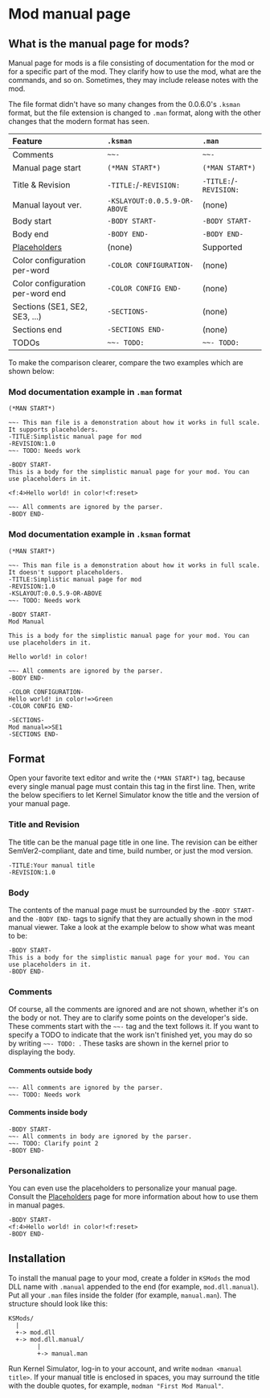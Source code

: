 # Mod manual page

## What is the manual page for mods?

Manual page for mods is a file consisting of documentation for the mod or for a specific part of the mod. They clarify how to use the mod, what are the commands, and so on. Sometimes, they may include release notes with the mod.

The file format didn't have so many changes from the 0.0.6.0's `.ksman` format, but the file extension is changed to `.man` format, along with the other changes that the modern format has seen.

| Feature                                   | `.ksman`                     | `.man`                 |
|:------------------------------------------|:-----------------------------|:-----------------------|
| Comments                                  | `~~-`                        | `~~-`                  |
| Manual page start                         | `(*MAN START*)`              | `(*MAN START*)`        |
| Title & Revision                          | `-TITLE:`/`-REVISION:`       | `-TITLE:`/`-REVISION:` |
| Manual layout ver.                        | `-KSLAYOUT:0.0.5.9-OR-ABOVE` | (none)                 |
| Body start                                | `-BODY START-`               | `-BODY START-`         |
| Body end                                  | `-BODY END-`                 | `-BODY END-`           |
| [Placeholders](../misc/Placeholders.md)   | (none)                       | Supported              |
| Color configuration per-word              | `-COLOR CONFIGURATION-`      | (none)                 |
| Color configuration per-word end          | `-COLOR CONFIG END-`         | (none)                 |
| Sections (SE1, SE2, SE3, ...)             | `-SECTIONS-`                 | (none)                 |
| Sections end                              | `-SECTIONS END-`             | (none)                 |
| TODOs                                     | `~~- TODO: `                 | `~~- TODO: `           |

To make the comparison clearer, compare the two examples which are shown below:

### Mod documentation example in `.man` format

```
(*MAN START*)

~~- This man file is a demonstration about how it works in full scale. It supports placeholders.
-TITLE:Simplistic manual page for mod
-REVISION:1.0
~~- TODO: Needs work

-BODY START-
This is a body for the simplistic manual page for your mod. You can use placeholders in it.

<f:4>Hello world! in color!<f:reset>

~~- All comments are ignored by the parser.
-BODY END-
```

### Mod documentation example in `.ksman` format

```
(*MAN START*)

~~- This man file is a demonstration about how it works in full scale. It doesn't support placeholders.
-TITLE:Simplistic manual page for mod
-REVISION:1.0
-KSLAYOUT:0.0.5.9-OR-ABOVE
~~- TODO: Needs work

-BODY START-
Mod Manual

This is a body for the simplistic manual page for your mod. You can use placeholders in it.

Hello world! in color!

~~- All comments are ignored by the parser.
-BODY END-

-COLOR CONFIGURATION-
Hello world! in color!=>Green
-COLOR CONFIG END-

-SECTIONS-
Mod manual=>SE1
-SECTIONS END-
```

## Format

Open your favorite text editor and write the `(*MAN START*)` tag, because every single manual page must contain this tag in the first line. Then, write the below specifiers to let Kernel Simulator know the title and the version of your manual page.

### Title and Revision

The title can be the manual page title in one line. The revision can be either SemVer2-compliant, date and time, build number, or just the mod version.

```
-TITLE:Your manual title
-REVISION:1.0
```

### Body

The contents of the manual page must be surrounded by the `-BODY START-` and the `-BODY END-` tags to signify that they are actually shown in the mod manual viewer. Take a look at the example below to show what was meant to be:

```
-BODY START-
This is a body for the simplistic manual page for your mod. You can use placeholders in it.
-BODY END-
```

### Comments

Of course, all the comments are ignored and are not shown, whether it's on the body or not. They are to clarify some points on the developer's side. These comments start with the `~~-` tag and the text follows it. If you want to specify a TODO to indicate that the work isn't finished yet, you may do so by writing `~~- TODO: `. These tasks are shown in the kernel prior to displaying the body.

#### Comments outside body

```
~~- All comments are ignored by the parser.
~~- TODO: Needs work
```

#### Comments inside body

```
-BODY START-
~~- All comments in body are ignored by the parser.
~~- TODO: Clarify point 2
-BODY END-
```

### Personalization

You can even use the placeholders to personalize your manual page. Consult the [Placeholders](../misc/Placeholders.md) page for more information about how to use them in manual pages.

```
-BODY START-
<f:4>Hello world! in color!<f:reset>
-BODY END-
```

## Installation

To install the manual page to your mod, create a folder in `KSMods` the mod DLL name with `.manual` appended to the end (for example, `mod.dll.manual`). Put all your `.man` files inside the folder (for example, `manual.man`). The structure should look like this:

```
KSMods/
  |
  +-> mod.dll
  +-> mod.dll.manual/
        |
        +-> manual.man
```
Run Kernel Simulator, log-in to your account, and write `modman <manual title>`. If your manual title is enclosed in spaces, you may surround the title with the double quotes, for example, `modman "First Mod Manual"`.
